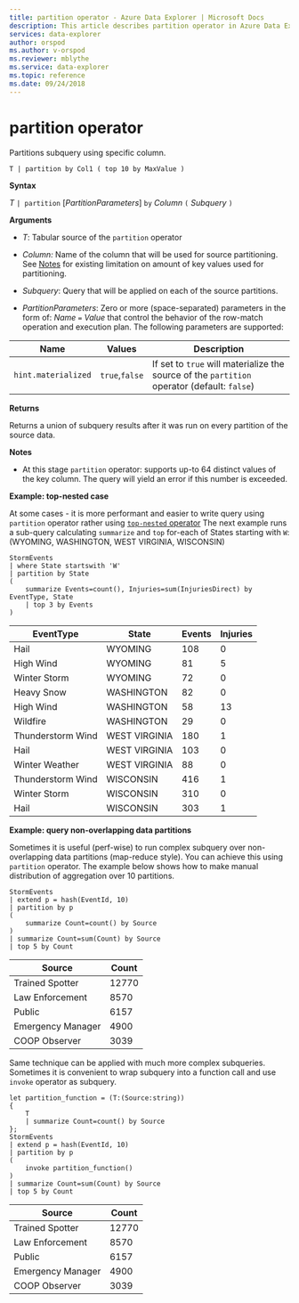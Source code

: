 ```yaml
---
title: partition operator - Azure Data Explorer | Microsoft Docs
description: This article describes partition operator in Azure Data Explorer.
services: data-explorer
author: orspod
ms.author: v-orspod
ms.reviewer: mblythe
ms.service: data-explorer
ms.topic: reference
ms.date: 09/24/2018
---
```

# partition operator

Partitions subquery using specific column. 

```kusto
T | partition by Col1 ( top 10 by MaxValue )
```

**Syntax**

*T* `| partition` [*PartitionParameters*] `by` *Column* `(` *Subquery* `)`

**Arguments**

* *T*: Tabular source of the `partition` operator

* *Column:* Name of the column that will be used for source partitioning. See [Notes](#Notes) for existing limitation on amount of key values used for partitioning.

* *Subquery*: Query that will be applied on each of the source partitions. 

* *PartitionParameters*: Zero or more (space-separated) parameters in the form of: 
  *Name* `=` *Value* that control the behavior
  of the row-match operation and execution plan. The following parameters are supported: 

|Name|Values|Description|
|-------------------|---------------|----------|
|`hint.materialized`|`true`,`false`|If set to `true` will materialize the source of the `partition` operator (default: `false`)|

**Returns**

Returns a union of subquery results after it was run on every partition of the source data.

**Notes**

* At this stage `partition` operator: supports up-to 64 distinct values of the key column. The query will yield an error if this number is exceeded.

**Example: top-nested case**

At some cases - it is more performant and easier to write query using `partition` operator rather using [`top-nested` operator](topnestedoperator.md)
The next example runs a sub-query calculating `summarize` and `top` for-each of States starting with `W`: (WYOMING, WASHINGTON, WEST VIRGINIA, WISCONSIN)

```kusto
StormEvents
| where State startswith 'W'
| partition by State 
(
    summarize Events=count(), Injuries=sum(InjuriesDirect) by EventType, State
    | top 3 by Events 
) 

```
|EventType|State|Events|Injuries|
|---|---|---|---|
|Hail|WYOMING|108|0|
|High Wind|WYOMING|81|5|
|Winter Storm|WYOMING|72|0|
|Heavy Snow|WASHINGTON|82|0|
|High Wind|WASHINGTON|58|13|
|Wildfire|WASHINGTON|29|0|
|Thunderstorm Wind|WEST VIRGINIA|180|1|
|Hail|WEST VIRGINIA|103|0|
|Winter Weather|WEST VIRGINIA|88|0|
|Thunderstorm Wind|WISCONSIN|416|1|
|Winter Storm|WISCONSIN|310|0|
|Hail|WISCONSIN|303|1|

**Example: query non-overlapping data partitions**

Sometimes it is useful (perf-wise) to run complex subquery over non-overlapping data partitions (map-reduce style). You can achieve this using `partition` operator. The example below shows how to make manual distribution of aggregation over 10 partitions.

```kusto
StormEvents
| extend p = hash(EventId, 10)
| partition by p
( 
    summarize Count=count() by Source 
)
| summarize Count=sum(Count) by Source
| top 5 by Count
```

|Source|Count|
|---|---|
|Trained Spotter|12770|
|Law Enforcement|8570|
|Public|6157|
|Emergency Manager|4900|
|COOP Observer|3039|


Same technique can be applied with much more complex subqueries. Sometimes it is convenient to wrap subquery into a function call and use `invoke` operator as subquery.

```kusto
let partition_function = (T:(Source:string)) 
{
    T
    | summarize Count=count() by Source
};
StormEvents
| extend p = hash(EventId, 10)
| partition by p
( 
    invoke partition_function() 
)
| summarize Count=sum(Count) by Source
| top 5 by Count
```

|Source|Count|
|---|---|
|Trained Spotter|12770|
|Law Enforcement|8570|
|Public|6157|
|Emergency Manager|4900|
|COOP Observer|3039|